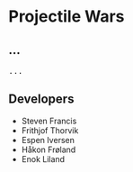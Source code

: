 # Projectile Wars

## ...

<pre>
...
</pre>

## Developers

- Steven Francis
- Frithjof Thorvik
- Espen Iversen
- Håkon Frøland
- Enok Liland

